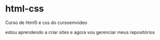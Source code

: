 # html-css
 Curso de html5 e css do cursoemvideo


estou aprendendo a criar sites e agora vou gerenciar meus repositórios